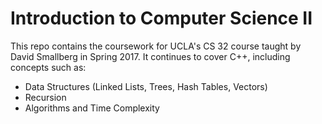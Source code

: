 # Introduction to Computer Science II 
This repo contains the coursework for UCLA's CS 32 course taught by David Smallberg in Spring 2017. It continues to cover C++, including concepts such as: 
* Data Structures (Linked Lists, Trees, Hash Tables, Vectors) 
* Recursion
* Algorithms and Time Complexity 
